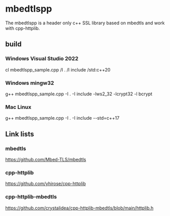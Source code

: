 # mbedtlspp

The mbedtlspp is a header only c++ SSL library based on mbedtls and work with cpp-httplib.

## build

### Windows Visual Studio 2022

cl mbedtlspp_sample.cpp /I . /I include /std:c++20

### Windows mingw32

g++ mbedtlspp_sample.cpp -I . -I include -lws2_32 -lcrypt32 -l bcrypt

### Mac Linux
g++ mbedtlspp_sample.cpp -I . -I include --std=c++17

## Link lists

### mbedtls
https://github.com/Mbed-TLS/mbedtls

### cpp-httplib
https://github.com/yhirose/cpp-httplib

### cpp-httplib-mbedtls
https://github.com/crystalidea/cpp-httplib-mbedtls/blob/main/httplib.h


